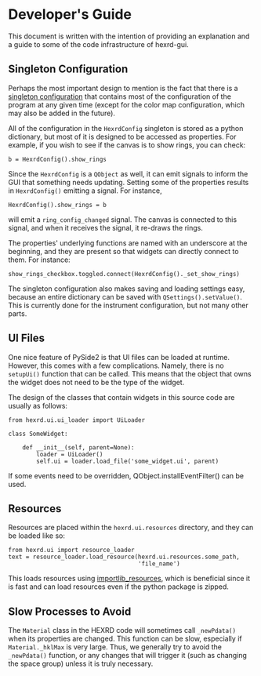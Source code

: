Developer's Guide
=================

This document is written with the intention of providing an explanation
and a guide to some of the code infrastructure of hexrd-gui.

Singleton Configuration
-----------------------

Perhaps the most important design to mention is the fact that there is
a [singleton configuration](hexrd_config.py) that contains most of the
configuration of the program at any given time (except for the color
map configuration, which may also be added in the future).

All of the configuration in the `HexrdConfig` singleton is stored as a
python dictionary, but most of it is designed to be accessed as
properties. For example, if you wish to see if the canvas is to show
rings, you can check:
```
b = HexrdConfig().show_rings
```

Since the `HexrdConfig` is a `QObject` as well, it can emit signals to
inform the GUI that something needs updating. Setting some of the
properties results in `HexrdConfig()` emitting a signal. For instance,
```
HexrdConfig().show_rings = b
```
will emit a `ring_config_changed` signal. The canvas is connected to
this signal, and when it receives the signal, it re-draws the rings.

The properties' underlying functions are named with an underscore
at the beginning, and they are present so that widgets can directly
connect to them. For instance:
```
show_rings_checkbox.toggled.connect(HexrdConfig()._set_show_rings)
```

The singleton configuration also makes saving and loading settings
easy, because an entire dictionary can be saved with
`QSettings().setValue()`. This is currently done for the instrument
configuration, but not many other parts.

UI Files
--------

One nice feature of PySide2 is that UI files can be loaded at runtime.
However, this comes with a few complications. Namely, there is no
`setupUi()` function that can be called. This means that the object
that owns the widget does not need to be the type of the widget.

The design of the classes that contain widgets in this source code
are usually as follows:
```
from hexrd.ui.ui_loader import UiLoader

class SomeWidget:

    def __init__(self, parent=None):
        loader = UiLoader()
        self.ui = loader.load_file('some_widget.ui', parent)
```

If some events need to be overridden, QObject.installEventFilter() can
be used.

Resources
---------

Resources are placed within the `hexrd.ui.resources` directory, and they
can be loaded like so:
```
from hexrd.ui import resource_loader
text = resource_loader.load_resource(hexrd.ui.resources.some_path,
                                     'file_name')
```

This loads resources using
[importlib_resources](https://importlib-resources.readthedocs.io/en/latest/),
which is beneficial since it is fast and can load resources even if the
python package is zipped.

Slow Processes to Avoid
-----------------------

The `Material` class in the HEXRD code will sometimes call
`_newPdata()` when its properties are changed. This function can be
slow, especially if `Material._hklMax` is very large. Thus, we generally
try to avoid the `_newPdata()` function, or any changes that will
trigger it (such as changing the space group) unless it is truly
necessary.
